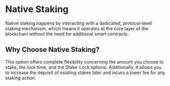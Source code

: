 # Native Staking

Native staking happens by interacting with a dedicated, protocol-level staking mechanism, which means it operates at the core layer of the blockchain without the need for additional smart contracts.

## Why Choose Native Staking?

This option offers complete flexibility concerning the amount you choose to stake, the lock time, and the Stake-Lock options. Additionally, it allows you to increase the deposit of existing stakes later and incurs a lower fee for any staking action.

